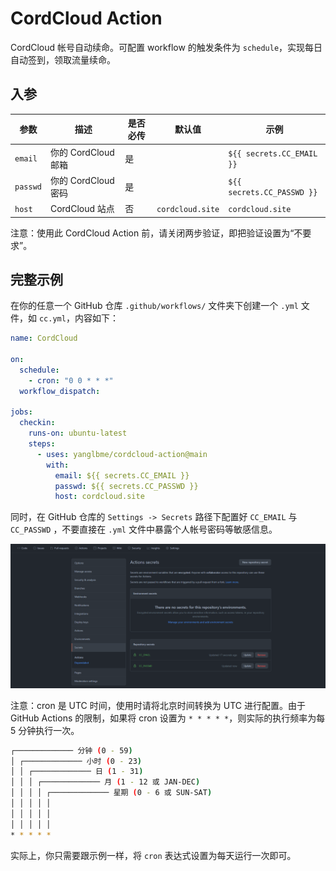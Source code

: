 # CordCloud Action

CordCloud 帐号自动续命。可配置 workflow 的触发条件为 `schedule`，实现每日自动签到，领取流量续命。

## 入参

| 参数     | 描述                | 是否必传 | 默认值           | 示例                       |
| -------- | ------------------- | -------- | ---------------- | -------------------------- |
| `email`  | 你的 CordCloud 邮箱 | 是       |                  | `${{ secrets.CC_EMAIL }}`  |
| `passwd` | 你的 CordCloud 密码 | 是       |                  | `${{ secrets.CC_PASSWD }}` |
| `host`   | CordCloud 站点      | 否       | `cordcloud.site` | `cordcloud.site`           |

注意：使用此 CordCloud Action 前，请关闭两步验证，即把验证设置为“不要求”。

## 完整示例

在你的任意一个 GitHub 仓库 `.github/workflows/` 文件夹下创建一个 `.yml` 文件，如 `cc.yml`，内容如下：

```yml
name: CordCloud

on:
  schedule:
    - cron: "0 0 * * *"
  workflow_dispatch:

jobs:
  checkin:
    runs-on: ubuntu-latest
    steps:
      - uses: yanglbme/cordcloud-action@main
        with:
          email: ${{ secrets.CC_EMAIL }}
          passwd: ${{ secrets.CC_PASSWD }}
          host: cordcloud.site
```

同时，在 GitHub 仓库的 `Settings -> Secrets` 路径下配置好 `CC_EMAIL` 与 `CC_PASSWD` ，不要直接在 `.yml` 文件中暴露个人帐号密码等敏感信息。


![](./images/add_secrets.png)

注意：cron 是 UTC 时间，使用时请将北京时间转换为 UTC 进行配置。由于 GitHub Actions 的限制，如果将 cron 设置为 `* * * * *`，则实际的执行频率为每 5 分钟执行一次。

```bash
┌───────────── 分钟 (0 - 59)
│ ┌───────────── 小时 (0 - 23)
│ │ ┌───────────── 日 (1 - 31)
│ │ │ ┌───────────── 月 (1 - 12 或 JAN-DEC)
│ │ │ │ ┌───────────── 星期 (0 - 6 或 SUN-SAT)
│ │ │ │ │
│ │ │ │ │
│ │ │ │ │
* * * * *
```

实际上，你只需要跟示例一样，将 `cron` 表达式设置为每天运行一次即可。
